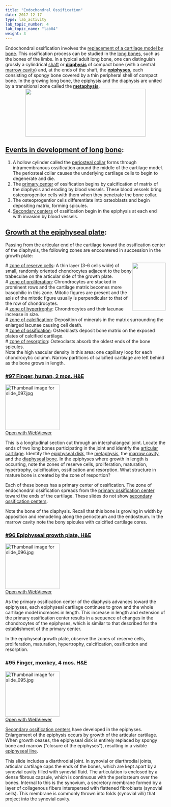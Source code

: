 ```yaml
---
title: "Endochondral Ossification"
date: 2017-12-17
type: lab_activity
lab_topic_number: 4
lab_topic_name: "lab04"
weight: 3
---
```

<div class="entrybody">
						Endochondral ossification involves the <u>replacement of a cartilage model by bone</u>. This ossification process can be studied in the <u>long bones</u>, such as the bones of the limbs. In a typical adult long bone, one can distinguish grossly a cylindrical <u>shaft</u> or <u><b>diaphysis</b></u> of compact bone (with a central <u>marrow cavity</u>) and, at the ends of the shaft, the <u><b>epiphyses</b></u>, each consisting of spongy bone covered by a thin peripheral shell of compact bone. In the growing long bone, the epiphysis and the diaphysis are united by a transitional zone called the <u><b>metaphysis</b></u>.<br>
<div style="text-align: center;"><img src="/assets/images/BoneGrowthCorrected.jpg" style="width:378px; height:150px;"></div>

<h2><u>Events in development of long bone</u>:</h2>


<ol>
<li>A hollow cylinder called the <u>periosteal collar</u> forms through intramembranous ossification around the middle of the cartilage model. The periosteal collar causes the underlying cartilage cells to begin to degenerate and die.</li>
<li>The <u>primary center</u> of ossification begins by calcification of matrix of the diaphysis and eroding by blood vessels. These blood vessels bring osteoprogenitor cells with them when they penetrate the bone collar. </li>
<li>The osteoprogentior cells differentiate into osteoblasts and begin depositing matrix, forming spicules.</li>
<li><u>Secondary centers</u> of ossification begin in the epiphysis at each end with invasion by blood vessels.</li>
</ol>



<h2><u>Growth at the epiphyseal plate</u>:  </h2>

<p>Passing from the articular end of the cartilage toward the ossification center of the diaphysis, the following zones are encountered in succession in the growth plate:  </p>

<p><img src="/assets/images/growth%20at%20the%20epiphyseal%20plate.jpg" style="width:105px; height:150px; float:right;"># <u>zone of reserve cells</u>:  A thin layer (3-6 cells wide) of small, randomly oriented chondrocytes adjacent to the bony trabeculae on the articular side of the growth plate.<br>
# <u>zone of proliferation</u>:  Chrondrocytes are stacked in prominent rows and the cartilage matrix becomes more basophilic in this zone. Mitotic figures are present and the axis of the mitotic figure usually is perpendicular to that of the row of chondrocytes.<br>
# <u>zone of hypertrophy</u>:  Chrondrocytes and their lacunae increase in size.  <br>
# <u>zone of calcification</u>:  Deposition of minerals in the matrix surrounding the enlarged lacunae causing cell death.<br>
# <u>zone of ossification</u>:  Osteoblasts deposit bone matrix on the exposed plates of calcified cartilage.<br>
# <u>zone of resorption</u>:  Osteoclasts absorb the oldest ends of the bone spicules. <br>
Note the high vascular density in this area: one capillary loop for each chondrocytic column. Narrow partitions of calcified cartilage are left behind as the bone grows in length. </p>

<h3><u>#97 Finger, human, 2 mos. <span class="caps">H&amp;E</span></u></h3>

<div class="thumbnail"> <a href="http://virtualslides.cumc.columbia.edu/97.svs/view.apml?" target="_blank"><img alt="Thumbnail image for slide_097.jpg" src="/assets/images/slide_097-thumb-170x143-1620.jpg" width="170" height="143" class="mt-image-left"></a><br><a href="http://virtualslides.cumc.columbia.edu/97.svs/view.apml?" target="_blank">Open with WebViewer</a></div>

<p>This is a longitudinal section cut through an interphalangeal joint. Locate the ends of two long bones participating in the joint and identify the <u>articular cartilage</u>. Identify the <u>epiphyseal disk</u>, the <u>metaphysis</u>, the <u>marrow cavity</u>, and the <u>diaphyseal bone</u>. In the epiphyses where growth in length is occurring, note the zones of reserve cells, proliferation, maturation, hypertrophy, calcification, ossification and resorption. What structure in mature bone is created by the zone of resportion?</p>

<p>Each of these bones has a primary center of ossification. The zone of endochondral ossification spreads from the <u>primary ossification center</u> toward the ends of the cartilage.  These slides do not show <u>secondary ossification centers</u>.</p>

<p>Note the bone of the diaphysis. Recall that this bone is growing in width by apposition and remodeling along the periosteum and the endosteum. In the marrow cavity note the bony spicules with calcified cartilage cores. </p>

<h3><u>#96 Epiphyseal growth plate, <span class="caps">H&amp;E</span></u></h3>

<div class="thumbnail"> <a href="http://virtualslides.cumc.columbia.edu/96.svs/view.apml?" target="_blank"><img alt="Thumbnail image for slide_096.jpg" src="/assets/images/slide_096-thumb-170x143-1617.jpg" width="170" height="143" class="mt-image-left"></a><br><a href="http://virtualslides.cumc.columbia.edu/96.svs/view.apml?" target="_blank">Open with WebViewer</a></div>

<p>As the primary ossification center of the diaphysis advances toward the epiphyses, each epiphyseal cartilage continues to grow and the whole cartilage model increases in length.  This increase in length and extension of the primary ossification center results in a sequence of changes in the chondrocytes of the epiphyses, which is similar to that described for the establishment of the primary center.  </p>

<p>In the epiphyseal growth plate, observe the zones of reserve cells, proliferation, maturation, hypertrophy, calcification, ossification and resorption. </p>


<h3><u>#95 Finger, monkey, 4 mos. <span class="caps">H&amp;E</span></u></h3>

<div class="thumbnail"> <a href="http://virtualslides.cumc.columbia.edu/95.svs/view.apml?" target="_blank"><img alt="Thumbnail image for slide_095.jpg" src="/assets/images/slide_095-thumb-170x143-1614.jpg" width="170" height="143" class="mt-image-left"></a><br><a href="http://virtualslides.cumc.columbia.edu/95.svs/view.apml?" target="_blank">Open with WebViewer</a></div>

<p><u>Secondary ossification centers</u> have developed in the epiphyses. Enlargement of the epiphysis occurs by growth of the articular cartilage. When growth ceases, the epiphyseal disk is entirely replaced by spongy bone and marrow ("closure of the epiphyses"), resulting in a visible <u>epiphyseal line</u>.</p>

<p>This slide includes a diarthrodial joint. In synovial or diarthrodial joints, articular cartilage caps the ends of the bones, which are kept apart by a synovial cavity filled with synovial fluid. The articulation is enclosed by a dense fibrous capsule, which is continuous with the periosteum over the bones. Internal to this is the synovium, a secretory membrane formed by a layer of collagenous fibers interspersed with flattened fibroblasts (synovial cells). This membrane is commonly thrown into folds (synovial villi) that project into the synovial cavity.</p>
						
						
</div>
